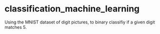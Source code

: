 # classification_machine_learning
Using the MNIST dataset of digit pictures, to binary classifiy if a given digit matches 5. 
